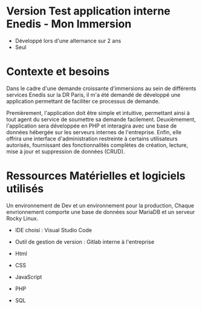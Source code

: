 # Version Test application interne Enedis - Mon Immersion

- Développé lors d'une alternance sur 2 ans 
- Seul

# Contexte et besoins 
 

Dans le cadre d'une demande croissante d'immersions au sein de différents services Enedis sur la DR Paris, il m'a été demandé de développé une application permettant de faciliter ce processus de demande.

Premièrement, l'application doit être simple et intuitive, permettant ainsi à tout agent du service de soumettre sa demande facilement. Deuxièmement, l'application sera développée en PHP et interagira avec une base de données hébergée sur les serveurs internes de l'entreprise. Enfin, elle offrira une interface d'administration restreinte à certains utilisateurs autorisés, fournissant des fonctionnalités complètes de création, lecture, mise à jour et suppression de données (CRUD).

# Ressources Matérielles et logiciels utilisés

Un environnement de Dev et un environnement pour la production,
Chaque envrionnement comporte une base de données sour MariaDB et un serveur Rocky Linux.

- IDE choisi : Visual Studio Code

- Outil de gestion de version : Gitlab interne à l'entreprise

- Html
- CSS
- JavaScript
- PHP
- SQL

